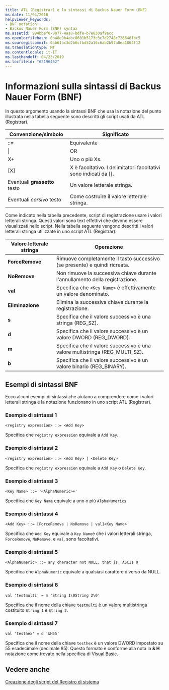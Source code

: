 ```yaml
---
title: ATL (Registrar) e la sintassi di Backus Nauer Form (BNF)
ms.date: 11/04/2016
helpviewer_keywords:
- BNF notation
- Backus Nauer Form (BNF) syntax
ms.assetid: 994bbef0-9077-4aa8-bdfe-b7e830af9acc
ms.openlocfilehash: 0b48e0b4abc8601b5173c3c7d2748c726646fbc5
ms.sourcegitcommit: 0ab61bc3d2b6cfbd52a16c6ab2b97a8ea1864f12
ms.translationtype: MT
ms.contentlocale: it-IT
ms.lasthandoff: 04/23/2019
ms.locfileid: "62196462"
---
```

# <a name="understanding-backus-nauer-form-bnf-syntax"></a>Informazioni sulla sintassi di Backus Nauer Form (BNF)

In questo argomento usando la sintassi BNF che usa la notazione del punto illustrata nella tabella seguente sono descritti gli script usati da ATL (Registrar).

|Convenzione/simbolo|Significato|
|------------------------|-------------|
|::=|Equivalente|
|&#124;|OR|
|X+|Uno o più Xs.|
|[X]|X è facoltativo. I delimitatori facoltativi sono indicati da \[].|
|Eventuali **grassetto** testo|Un valore letterale stringa.|
|Eventuali *corsivo* testo|Come costruire il valore letterale stringa.|

Come indicato nella tabella precedente, script di registrazione usare i valori letterali stringa. Questi valori sono text effettivi che devono essere visualizzati nello script. Nella tabella seguente vengono descritti i valori letterali stringa utilizzate in uno script ATL (Registrar).

|Valore letterale stringa|Operazione|
|--------------------|------------|
|**ForceRemove**|Rimuove completamente il tasto successivo (se presente) e quindi ricreata.|
|**NoRemove**|Non rimuove la successiva chiave durante l'annullamento della registrazione.|
|**val**|Specifica che `<Key Name>` è effettivamente un valore denominato.|
|**Eliminazione**|Elimina la successiva chiave durante la registrazione.|
|**s**|Specifica che il valore successivo è una stringa (REG_SZ).|
|**d**|Specifica che il valore successivo è un valore DWORD (REG_DWORD).|
|**m**|Specifica che il valore successivo è una valore multistringa (REG_MULTI_SZ).|
|**b**|Specifica che il valore successivo è un valore binario (REG_BINARY).|

## <a name="bnf-syntax-examples"></a>Esempi di sintassi BNF

Ecco alcuni esempi di sintassi che aiutano a comprendere come i valori letterali stringa e la notazione funzionano in uno script ATL (Registrar).

### <a name="syntax-example-1"></a>Esempio di sintassi 1

```
<registry expression> ::= <Add Key>
```

Specifica che `registry expression` equivale a `Add Key`.

### <a name="syntax-example-2"></a>Esempio di sintassi 2

```
<registry expression> ::= <Add Key> | <Delete Key>
```

Specifica che `registry expression` equivale a `Add Key` o `Delete Key`.

### <a name="syntax-example-3"></a>Esempio di sintassi 3

```
<Key Name> ::= '<AlphaNumeric>+'
```

Specifica che `Key Name` equivale a uno o più `AlphaNumerics`.

### <a name="syntax-example-4"></a>Esempio di sintassi 4

```
<Add Key> ::= [ForceRemove | NoRemove | val]<Key Name>
```

Specifica che `Add Key` equivale a `Key Name`e che i valori letterali stringa, `ForceRemove`, `NoRemove`, e `val`, sono facoltativi.

### <a name="syntax-example-5"></a>Esempio di sintassi 5

```
<AlphaNumeric> ::= any character not NULL, that is, ASCII 0
```

Specifica che `AlphaNumeric` equivale a qualsiasi carattere diverso da NULL.

### <a name="syntax-example-6"></a>Esempio di sintassi 6

```
val 'testmulti' = m 'String 1\0String 2\0'
```

Specifica che il nome della chiave `testmulti` è un valore multistringa costituito `String 1` e `String 2`.

### <a name="syntax-example-7"></a>Esempio di sintassi 7

```
val 'testhex' = d '&H55'
```

Specifica che il nome della chiave `testhex` è un valore DWORD impostato su 55 esadecimale (decimale 85). Questo formato è conforme alla nota la **& H** notazione come trovato nella specifica di Visual Basic.

## <a name="see-also"></a>Vedere anche

[Creazione degli script del Registro di sistema](../atl/creating-registrar-scripts.md)
